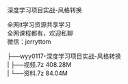 深度学习项目实战-风格转换

全网it学习资源共享学习<br>全网课程都有，欢迎私聊<br>微信：jerryttom<br>

├──wyy0117-深度学习项目实战-风格转换<br> | ├──视频.7z 408.28M<br> | └──资料.7z 84.04M